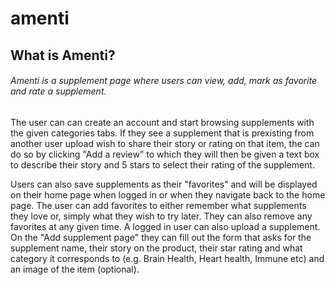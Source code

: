 # amenti

## What is Amenti?

###### Amenti is a supplement page where users can view, add, mark as favorite and rate a supplement.
The user can can create an account and start browsing supplements with the given categories tabs. If they see a supplement that is
prexisting from another user upload wish to share their story or rating on that item, the can do so
by clicking "Add a review" to which they will then be given a text box to describe their story
and 5 stars to select their rating of the supplement.

  Users can also save supplements as their "favorites" and will be displayed
on their home page when logged in or when they navigate back to the home page. The user can add favorites to either remember what supplements
they love or, simply what they wish to try later. They can also remove any favorites at any given time. A logged in user can also
upload a supplement. On the "Add supplement page" they can fill out the form that asks for the supplement name,
their story on the product, their star rating and what category it corresponds to (e.g. Brain Health, Heart health, Immune etc)
and an image of the item (optional).

